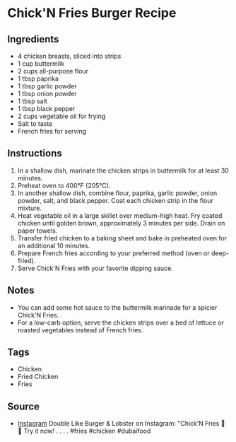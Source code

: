 # Chick'N Fries Burger Recipe

## Ingredients

- 4 chicken breasts, sliced into strips
- 1 cup buttermilk
- 2 cups all-purpose flour
- 1 tbsp paprika
- 1 tbsp garlic powder
- 1 tbsp onion powder
- 1 tbsp salt
- 1 tbsp black pepper
- 2 cups vegetable oil for frying
- Salt to taste
- French fries for serving

## Instructions

1. In a shallow dish, marinate the chicken strips in buttermilk for at least 30 minutes.
2. Preheat oven to 400°F (205°C).
3. In another shallow dish, combine flour, paprika, garlic powder, onion powder, salt, and black pepper. Coat each chicken strip in the flour mixture.
4. Heat vegetable oil in a large skillet over medium-high heat. Fry coated chicken until golden brown, approximately 3 minutes per side. Drain on paper towels.
5. Transfer fried chicken to a baking sheet and bake in preheated oven for an additional 10 minutes.
6. Prepare French fries according to your preferred method (oven or deep-fried).
7. Serve Chick'N Fries with your favorite dipping sauce.

## Notes

- You can add some hot sauce to the buttermilk marinade for a spicier Chick'N Fries.
- For a low-carb option, serve the chicken strips over a bed of lettuce or roasted vegetables instead of French fries.

## Tags

- Chicken
- Fried Chicken
- Fries

## Source

- [Instagram](https://www.instagram.com/p/C3e2DnPrs8u) Double Like Burger & Lobster on Instagram: "Chick’N Fries 🍟 🍗 Try it now! 
.
.
.
.
#fries #chicken #dubaifood